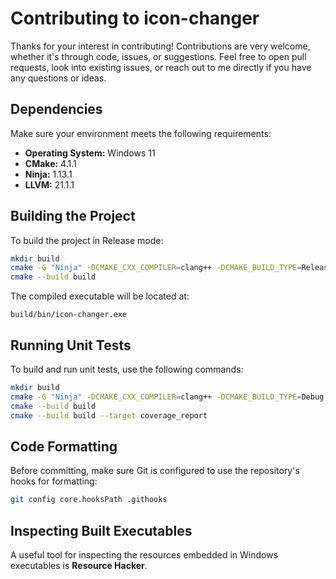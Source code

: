 # Contributing to icon-changer

Thanks for your interest in contributing! Contributions are very welcome, whether it's through code, issues, or suggestions. Feel free to open pull requests, look into existing issues, or reach out to me directly if you have any questions or ideas.

## Dependencies

Make sure your environment meets the following requirements:

- **Operating System:** Windows 11
- **CMake:** 4.1.1
- **Ninja:** 1.13.1
- **LLVM:** 21.1.1

## Building the Project

To build the project in Release mode:

```sh
mkdir build
cmake -G "Ninja" -DCMAKE_CXX_COMPILER=clang++ -DCMAKE_BUILD_TYPE=Release -S . -B build
cmake --build build
```

The compiled executable will be located at:

```
build/bin/icon-changer.exe
```

## Running Unit Tests

To build and run unit tests, use the following commands:

```sh
mkdir build
cmake -G "Ninja" -DCMAKE_CXX_COMPILER=clang++ -DCMAKE_BUILD_TYPE=Debug -DBUILD_TESTS=ON -S . -B build
cmake --build build
cmake --build build --target coverage_report
```

## Code Formatting

Before committing, make sure Git is configured to use the repository's hooks for formatting:

```sh
git config core.hooksPath .githooks
```

## Inspecting Built Executables

A useful tool for inspecting the resources embedded in Windows executables is **Resource Hacker**.
